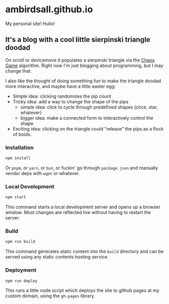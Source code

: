 ambirdsall.github.io
====================

My personal site! Hullo!

## It's a blog with a cool little sierpinski triangle doodad
  On scroll or devicemove it populates a sierpinski triangle via the [Chaos
  Game](https://en.wikipedia.org/wiki/Chaos_game) algorithm. Right now I'm just
  blogging about programming, but I may change that.
  
  I also like the thought of doing something fun to make the triangle doodad more interactive, and maybe have a little easter egg:
  - Simple idea: clicking randomizes the pip count
  - Tricky idea: add a way to change the shape of the pips
    + simple idea: click to cycle through predefined shapes (circe, star, whatever)
    + bigger idea: make a connected form to interactively control the shape
  - Exciting idea: clicking on the triangle could "release" the pips as a flock of boids.

### Installation

```sh
npm install
```
Or `pnpm`, or `yarn`, or `bun`, or fuckin' go through `package.json` and manually vendor deps with `wget` or whatever.

### Local Development

```sh
npm start
```

This command starts a local development server and opens up a browser window. Most changes are reflected live without having to restart the server.

### Build

```sh
npm run build
```

This command generates static content into the `build` directory and can be served using any static contents hosting service.

### Deployment

```sh
npm run deploy
```

This runs a little node script which deploys the site to github pages at my custom domain, using the `gh-pages` library.
